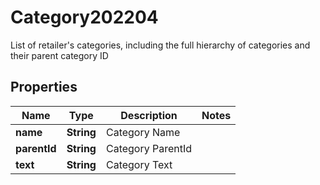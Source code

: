 

# Category202204

List of retailer's categories, including the full hierarchy of categories and their parent category ID

## Properties

| Name | Type | Description | Notes |
|------------ | ------------- | ------------- | -------------|
|**name** | **String** | Category Name |  |
|**parentId** | **String** | Category ParentId |  |
|**text** | **String** | Category Text |  |



